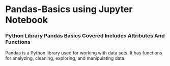 # Pandas-Basics using Jupyter Notebook
### Python Library Pandas Basics Covered Includes Attributes And Functions
Pandas is a Python library used for working with data sets. It has functions for analyzing, cleaning, exploring, and manipulating data.
